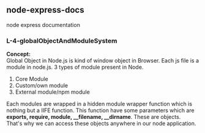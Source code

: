 ## node-express-docs ##

node express documentation

### L-4-globalObjectAndModuleSystem ###
**Concept:** <br />
Global Object in Node.js is kind of window object in Browser. Each js file is a module in node.js. 3 types of module present in Node.
1. Core Module
2. Custom/own module
3. External module/npm module <br />

Each modules are wrapped in a hidden module wrapper function which is nothing but a IIFE function. This function have some parameters which are **exports, require, module, __filename, __dirname**. These are objects. <br />
That's why we can access these objects anywhere in our node application.
